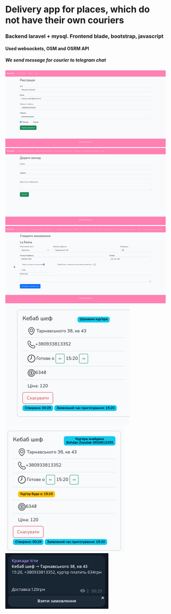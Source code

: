 <h1>Delivery app for places, which do not have their own couriers</h1>
<h3>Backend laravel + mysql. Frontend blade, bootstrap, javascript</h3>
<h4>Used websockets, OSM and OSRM API</h4>
<h5>We send message for courier to telegram chat</h5>
<img src="https://github.com/z0z1k/krakade/raw/laravel/public/assets/img/info/registration_place.png">
<img src="https://github.com/z0z1k/krakade/raw/laravel/public/assets/img/info/add_place.png">
<img src="https://github.com/z0z1k/krakade/raw/laravel/public/assets/img/info/create_order.png">
<img src="https://github.com/z0z1k/krakade/raw/laravel/public/assets/img/info/active_order.png">
<img src="https://github.com/z0z1k/krakade/raw/laravel/public/assets/img/info/active_order_with_courier.png">
<img src="https://github.com/z0z1k/krakade/raw/laravel/public/assets/img/info/tg_message.png">